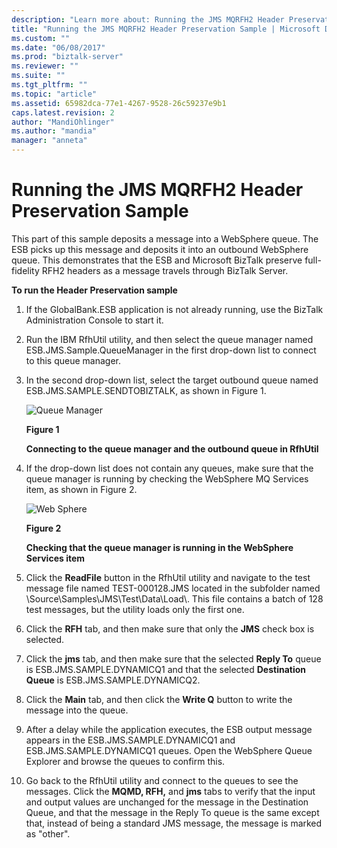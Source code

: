 ```yaml
---
description: "Learn more about: Running the JMS MQRFH2 Header Preservation Sample"
title: "Running the JMS MQRFH2 Header Preservation Sample | Microsoft Docs"
ms.custom: ""
ms.date: "06/08/2017"
ms.prod: "biztalk-server"
ms.reviewer: ""
ms.suite: ""
ms.tgt_pltfrm: ""
ms.topic: "article"
ms.assetid: 65982dca-77e1-4267-9528-26c59237e9b1
caps.latest.revision: 2
author: "MandiOhlinger"
ms.author: "mandia"
manager: "anneta"
---
```

# Running the JMS MQRFH2 Header Preservation Sample
This part of this sample deposits a message into a WebSphere queue. The ESB picks up this message and deposits it into an outbound WebSphere queue. This demonstrates that the ESB and Microsoft BizTalk preserve full-fidelity RFH2 headers as a message travels through BizTalk Server.  
  
 **To run the Header Preservation sample**  
  
1.  If the GlobalBank.ESB application is not already running, use the BizTalk Administration Console to start it.  
  
2.  Run the IBM RfhUtil utility, and then select the queue manager named ESB.JMS.Sample.QueueManager in the first drop-down list to connect to this queue manager.  
  
3.  In the second drop-down list, select the target outbound queue named ESB.JMS.SAMPLE.SENDTOBIZTALK, as shown in Figure 1.  
  
     ![Queue Manager](../esb-toolkit/media/ch6-queuemanager.gif "Ch6-QueueManager")  
  
     **Figure 1**  
  
     **Connecting to the queue manager and the outbound queue in RfhUtil**  
  
4.  If the drop-down list does not contain any queues, make sure that the queue manager is running by checking the WebSphere MQ Services item, as shown in Figure 2.  
  
     ![Web Sphere](../esb-toolkit/media/ch6-websphere.gif "Ch6-WebSphere")  
  
     **Figure 2**  
  
     **Checking that the queue manager is running in the WebSphere Services item**  
  
5.  Click the **ReadFile** button in the RfhUtil utility and navigate to the test message file named TEST-000128.JMS located in the subfolder named \Source\Samples\JMS\Test\Data\Load\\. This file contains a batch of 128 test messages, but the utility loads only the first one.  
  
6.  Click the **RFH** tab, and then make sure that only the **JMS** check box is selected.  
  
7.  Click the **jms** tab, and then make sure that the selected **Reply To** queue is ESB.JMS.SAMPLE.DYNAMICQ1 and that the selected **Destination Queue** is ESB.JMS.SAMPLE.DYNAMICQ2.  
  
8.  Click the **Main** tab, and then click the **Write Q** button to write the message into the queue.  
  
9. After a delay while the application executes, the ESB output message appears in the ESB.JMS.SAMPLE.DYNAMICQ1 and ESB.JMS.SAMPLE.DYNAMICQ1 queues. Open the WebSphere Queue Explorer and browse the queues to confirm this.  
  
10. Go back to the RfhUtil utility and connect to the queues to see the messages. Click the **MQMD, RFH,** and **jms** tabs to verify that the input and output values are unchanged for the message in the Destination Queue, and that the message in the Reply To queue is the same except that, instead of being a standard JMS message, the message is marked as "other".
